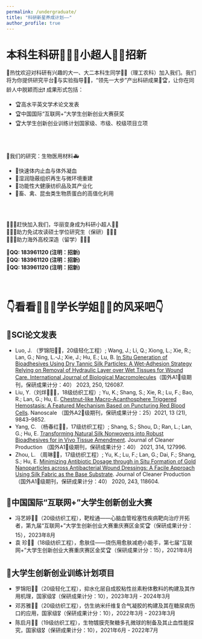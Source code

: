 ```yaml
---
permalink: /undergraduate/
title: "科研新星养成计划——"
author_profile: true
---
```

  
  
  
# 本科生科研🦸🏻‍♂️小超人🦸🏻招新
🙌热忱欢迎对科研有兴趣的大一、大二本科生同学👦👧（理工农科）加入我们。我们将为你提供研究平台🧪与实验指导👨‍🏫，“领先一大步”产出科研成果🥇🏆，让你在同龄人中脱颖而出❗ 成果形式包括：
- 🏆高水平英文学术论文发表
- 🏆中国国际“互联网+”大学生创新创业大赛获奖
- 🏆大学生创新创业训练计划国家级、市级、校级项目立项 
 <br>
 <br>
 
🏥我们的研究：生物医用材料🚑
- 🎯快速体内止血与体外凝血
- 🎯湿润隐蔽组织再生与微环境重建
- 🎯功能性大健康纺织品及其产业化
- 🎯畜、禽、昆虫类生物质蛋白的高值化利用
 <br>
 <br>
 
🦸🏻‍♂️赶快加入我们，华丽变身成为科研小超人🦸🏻  
👩🏼‍🎓助力免试攻读硕士学位研究生（保研）👨🏻‍🎓  
👨🏻‍🎓助力海外高校深造（留学）👩🏼‍🎓 

 
📣**QQ: 183961120 (注明：招新)** <br>
📣**QQ: 183961120 (注明：招新)** <br>
📣**QQ: 183961120 (注明：招新)** <br>
 <br>
 <br>
 
# 👇看看🦸🏻‍♂️学长学姐🦸🏻的风采吧👇
## 🐶SCI论文发表
- Luo, J. （罗锦阳🦸🏻，20级轻化工程）; Wang, J.; Li, Q.; Xiong, L.; Xie, R.; Lan, G.; Ning, L.-J.; Xie, J.; Hu, E.; Lu, B. [In Situ Generation of Bioadhesives Using Dry Tannic Silk Particles: A Wet-Adhesion Strategy Relying on Removal of Hydraulic Layer over Wet Tissues for Wound Care. International Journal of Biological Macromolecules](https://doi.org/10.1016/j.ijbiomac.2023.126087)（国外A1🥇级期刊，保研成果计分：40） 2023, 250, 126087.
- Liu, Y.（刘烊🦸🏻‍♂️，18级纺织工程）; Yu, K.; Shang, S.; Xie, R.; Lu, F.; Bao, R.; Lan, G.; Hu, E. [Chestnut-like Macro-Acanthosphere Triggered Hemostasis: A Featured Mechanism Based on Puncturing Red Blood Cells](https://doi.org/10.1039/D1NR01148K). Nanoscale （国外A2🥈级期刊，保研成果计分：25）2021, 13 (21), 9843–9852.
- Yang, C. （杨春红🦸🏻，17级纺织工程）; Shang, S.; Shou, D.; Ran, L.; Lan, G.; Hu, E. [Transforming Natural Silk Nonwovens into Robust Bioadhesives for in Vivo Tissue Amendment](https://doi.org/10.1016/j.jclepro.2021.127996). Journal of Cleaner Production （国外A1🥇级期刊，保研成果计分：40） 2021, 314, 127996.
- Zhou, L. （周琳🦸🏻，17级纺织工程）; Yu, K.; Lu, F.; Lan, G.; Dai, F.; Shang, S.; Hu, E. [Minimizing Antibiotic Dosage through in Situ Formation of Gold Nanoparticles across Antibacterial Wound Dressings: A Facile Approach Using Silk Fabric as the Base Substrate](https://doi.org/10.1016/j.jclepro.2019.118604). Journal of Cleaner Production （国外A1🥇级期刊，保研成果计分：40） 2020, 243, 118604.



## 🐰中国国际“互联网+”大学生创新创业大赛
- 冯艺婷🦸🏻（20级纺织工程），靶栓通——心脑血管栓塞性疾病靶向治疗开拓者，第九届“互联网+”大学生创新创业大赛重庆赛区金奖🏆（保研成果计分：15），2023年8月
- 袁  珍🦸🏻（18级纺织工程），愈肤佳——烧伤用愈肤减疤小能手，第七届“互联网+”大学生创新创业大赛重庆赛区金奖🏆（保研成果计分：15），2021年8月



## 🐹大学生创新创业训练计划项目
- 罗锦阳🦸🏻（20级轻化工程），抑水化层自成胶粘性丝素粉体敷料的构建及其作用机理，国家级🎖️（保研成果计分：10），2023年3月 - 2024年3月
- 邓苏雅🦸🏻（20级纺织工程），仿生纳米纤维复合气凝胶的构建及其在糖尿病伤口的应用，国家级🎖️（保研成果计分：10），2022年3月 - 2023年3月
- 陈启月🦸🏻（19级纺织工程），生物镀膜壳聚糖多孔微球的制备及其止血性能探究，国家级🎖️（保研成果计分：10），2021年6月 - 2022年7月
